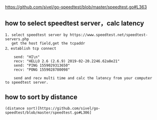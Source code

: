 https://github.com/sivel/go-speedtest/blob/master/speedtest.go#L363  

## how to select speedtest server，calc latency
```
1. select speedtest server by https://www.speedtest.net/speedtest-servers.php
   get the host field,get the tcpaddr
2、establish tcp connect
    
    send: "HI\n"
    recv: "HELLO 2.6 (2.6.9) 2019-02-20.2246.62a8e21"
    send: "PING 1559029313650"
    recv: "PONG 1559028780098"
    
    send and recv multi time and calc the latency from your computer to speedtest server. 
```

## how to sort by distance
    (distance sort)[https://github.com/sivel/go-speedtest/blob/master/speedtest.go#L306]